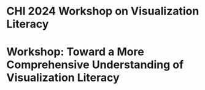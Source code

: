 # CHI 2024 Workshop on Visualization Literacy
# Workshop: Toward a More Comprehensive Understanding of Visualization Literacy
